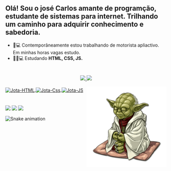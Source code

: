 ## Olá! Sou o josé Carlos amante de programção, estudante de sistemas para internet. Trilhando um caminho para adquirir conhecimento e sabedoria.


- 🚗💻 Contemporâneamente  estou  trabalhando de motorista apliactivo. Em minhas horas vagas estudo.
- 👨‍💻💻 Estudando <strong>HTML, CSS, JS.</strong>
#
#
<div align="center">
	<PAT_1>
  <a href="https://github.com/Jota-C4rlos">
  <img height="170em" src="https://github-readme-stats.vercel.app/api?username=Jota-C4rlos&show_icons=true&theme=merko&include_all_commits=true&count_private=true"/>
  <img height="130em" src="https://github-readme-stats.vercel.app/api/top-langs/?username=Jota-C4rlos&layout=compact&langs_count=7&theme=chartreuse-dark"/>
</div>

<div style="display: inline_block"><br>
	<PAT_1>
  <img align="center" alt="Jota-HTML" height="30" width="70" src="https://img.shields.io/badge/HTML5-E34F26?style=for-the-badge&logo=html5&logoColor=white">
  <img align="center" alt="Jota-Css" height="30" width="70" src="https://img.shields.io/badge/CSS3-1572B6?style=for-the-badge&logo=css3&logoColor=white">
  <img align="center" alt="Jota-JS" height="30" width="70" src="https://img.shields.io/badge/JavaScript-F7DF1E?style=for-the-badge&logo=javascript&logoColor=black">
  <img align="right" alt="Jota-Pic" height="250" style="border_adius:100px;" src="Imagem/pngwing.com.png">
</div>

#

<div> 
	<a href = "mailto:jose.c4rlos.junior@hotmail.com"><img src="https://img.shields.io/badge/-Gmail-%23333?style=for-the-badge&logo=gmail&logoColor=white" target="_blank"></a>
	<a href="www.linkedin.com/in/josécarlosdias" target="_blank"><img src="https://img.shields.io/badge/-LinkedIn-%230077B5?style=for-the-badge&logo=linkedin&logoColor=white" target="_blank"></a> 
  <a href="https://www.instagram.com/jota_krlos_junior/" target="_blank"><img src="https://img.shields.io/badge/Instagram-E4405F?style=for-the-badge&logo=instagram&logoColor=white" target="_blank"></a>
   
 
  ![Snake animation](https://github.com/Jota-C4rlos/Jota-C4rlos/blob/output/github-contribution-grid-snake.svg)
 
</div>

